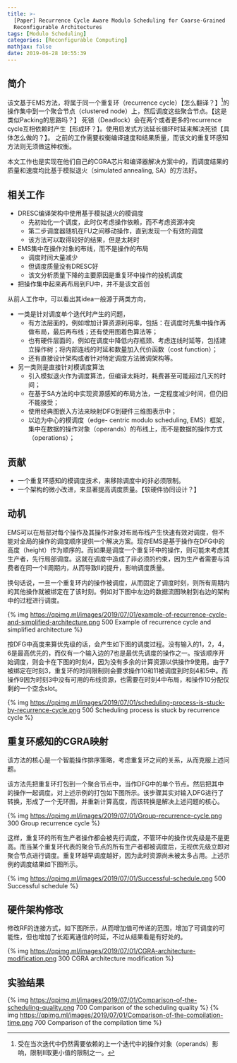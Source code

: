 ```yaml
---
title: >-
  [Paper] Recurrence Cycle Aware Modulo Scheduling for Coarse-Grained
  Reconfigurable Architectures
tags: [Modulo Scheduling]
categories: [Reconfigurable Computing]
mathjax: false
date: 2019-06-28 10:55:39
---
```


## 简介

该文基于EMS方法，将属于同一个重复环（recurrence cycle）【怎么翻译？】[^RecMII]的操作集中到一个聚合节点（clustered node）上，然后调度这些聚合节点。【这是类似Packing的思路吗？】
死锁（Deadlock）会在两个或者更多的recurrence cycle互相依赖时产生【形成环？】。使用启发式方法延长循环时延来解决死锁【具体怎么做的？】。
之前的工作需要权衡编译速度和结果质量，而该文的重复环感知方法则无须做这种权衡。

本文工作也是实现在他们自己的CGRA芯片和编译器解决方案中的，而调度结果的质量和速度均比基于模拟退火（simulated annealing, SA）的方法好。

<!-- more -->

[^RecMII]: 受在当次迭代中仍然需要依赖的上一个迭代中的操作对象（operands）影响，限制II取更小值的限制之一。

## 相关工作

- DRESC编译架构中使用基于模拟退火的模调度
  - 先初始化一个调度，此时仅考虑操作依赖，而不考虑资源冲突
  - 第二步调度器随机在FU之间移动操作，直到发现一个有效的调度
  - 该方法可以取得较好的结果，但是太耗时
- EMS集中在操作对象的布线，而不是操作的布局
  - 调度时间大量减少
  - 但调度质量没有DRESC好
  - 该文分析质量下降的主要原因是重复环中操作的投机调度
- 把操作集中起来再布局到FU中，并不是该文首创

从前人工作中，可以看出其idea一般源于两类方向，

- 一类是针对调度单个迭代时产生的问题，
  - 有方法层面的，例如增加计算资源利用率，包括：在调度时先集中操作再做布局，最后再布线；还有使用图着色算法等；
  - 也有硬件层面的，例如在调度中降低内存瓶颈、考虑连线时延等，包括建立操作树；将内部连线的时延和数量加入代价函数（cost function）；
  - 还有直接设计架构或者针对特定调度方法微调架构等。
- 另一类则是直接针对模调度算法
  - 引入模拟退火作为调度算法，但编译太耗时，耗费甚至可能超过几天的时间；
  - 在基于SA方法的中实现资源感知的布局方法，一定程度减少时间，但仍旧不能接受；
  - 使用经典图嵌入方法来映射DFG到硬件三维图表示中；
  - 以边为中心的模调度（edge- centric modulo scheduling, EMS）框架，集中在数据的操作对象（operands）的布线上，而不是数据的操作方式（operations）；

## 贡献

- 一个重复环感知的模调度技术，来移除调度中的非必须限制。
- 一个架构的微小改进，来显著提高调度质量。【软硬件协同设计？】

## 动机

EMS可以在局部对每个操作及其操作对象对布局布线产生快速有效对调度，但不能对全局的操作的调度顺序提供一个解决方案。现存EMS是基于操作在DFG中的高度（height）作为顺序的。而如果是调度一个重复环中的操作，则可能未考虑其生产者，先行局部调度。这就在调度中造成了非必须的约束，因为生产者需要与消费者在同一个II周期内，从而导致II的提升，影响调度质量。

换句话说，一旦一个重复环内的操作被调度，从而固定了调度时刻，则所有周期内的其他操作就被绑定在了该时刻。例如对下图中左边的数据流图映射到右边的架构中的过程进行调度。

{% img https://qpimg.ml/images/2019/07/01/example-of-recurrence-cycle-and-simplified-architecture.png 500 Example of recurrence cycle and simplified architecture %}

按DFG中高度来算优先级的话，会产生如下图的调度过程。没有输入的1，2，4，6是最高优先的，而仅有一个输入边的7也是最优先调度的操作之一。按该顺序开始调度，则会卡在下图的时刻4，因为没有多余的计算资源以供操作9使用。由于7被绑定在时刻3，重复环的时间限制则会要求操作10和11被调度到时刻4和5中。而操作9因为时刻3中没有可用的布线资源，也需要在时刻4中布局，和操作10分配仅剩的一个空余slot。

{% img https://qpimg.ml/images/2019/07/01/scheduling-process-is-stuck-by-recurrence-cycle.png 500 Scheduling process is stuck by recurrence cycle %}

## 重复环感知的CGRA映射

该方法的核心是一个智能操作排序策略，考虑重复环之间的关系，从而克服上述问题。

该方法先把重复环打包到一个聚合节点中，当作DFG中的单个节点。然后把其中的操作一起调度。对上述示例的打包如下图所示。该步骤其实对输入DFG进行了转换，形成了一个无环图，并重新计算高度，而该转换是解决上述问题的核心。

{% img https://qpimg.ml/images/2019/07/01/Group-recurrence-cycle.png 300 Group recurrence cycle %}

这样，重复环的所有生产者操作都会被先行调度，不管环中的操作优先级是不是更高。而当某个重复环代表的聚合节点的所有生产者都被调度后，无视优先级立即对聚合节点进行调度。重复环越早调度越好，因为此时资源尚未被太多占用。上述示例的调度结果如下图所示。

{% img https://qpimg.ml/images/2019/07/01/Successful-schedule.png 500 Successful schedule %}

## 硬件架构修改

修改RF的连接方式，如下图所示，从而增加值可传递的范围，增加了可调度的可能性，但也增加了长距离通信的时延，不过从结果看是有好处的。

{% img https://qpimg.ml/images/2019/07/01/CGRA-architecture-modification.png 300 CGRA architecture modification %}

## 实验结果

{% img https://qpimg.ml/images/2019/07/01/Comparison-of-the-scheduling-quality.png 700 Comparison of the scheduling quality %}
{% img https://qpimg.ml/images/2019/07/01/Comparison-of-the-compilation-time.png 700 Comparison of the compilation time %}

<!-- Writing Here -->
